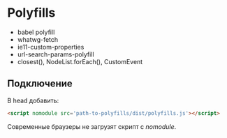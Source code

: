 # Polyfills

- babel polyfill
- whatwg-fetch
- ie11-custom-properties
- url-search-params-polyfill
- closest(), NodeList.forEach(), CustomEvent

## Подключение
В head добавить:
```html
<script nomodule src='path-to-polyfills/dist/polyfills.js'></script> 
```
Современные браузеры не загрузят скрипт с *nomodule*.